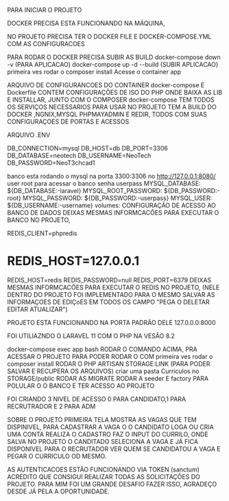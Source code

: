 PARA INICIAR O PROJETO 

DOCKER PRECISA ESTA FUNCIONANDO NA MÁQUINA, 

NO PROJETO PRECISA TER O DOCKER FILE E DOCKER-COMPOSE.YML COM AS CONFIGURACOES

PARA RODAR O DOCKER PRECISA SUBIR AS BUILD 
docker-compose down -v (PARA APLICACAO)
docker-compose up -d --build (SUBIR APLICACAO)
primeira ves rodar o composer install 
Acesse o container app


ARQUIVO DE CONFIGURANCOES DO CONTAINER docker-compose E Dockerfile CONTEM CONFIGURAÇÕES DE ISO DO PHP ONDE BAIXA AS LIB E INSTALLAR, JUNTO COM O COMPOSER
docker-compose TEM TODOS OS SERVIÇOS NECESSARIOS PARA USAR NO PROJETO TEM A BUILD DO DOCKER ,NGNIX,MYSQL PHPMAYADMIN E REDIR, TODOS COM SUAS CONFIGURAÇOES DE PORTAS E ACESSOS

ARQUIVO .ENV 

DB_CONNECTION=mysql
DB_HOST=db
DB_PORT=3306
DB_DATABASE=neotech
DB_USERNAME=NeoTech
DB_PASSWORD=NeoT3chcad1


banco esta rodando o mysql 
na porta 3300:3306 no  http://127.0.0.1:8080/
user root para acessar o banco senha userpass
  MYSQL_DATABASE: ${DB_DATABASE:-laravel}
            MYSQL_ROOT_PASSWORD: ${DB_PASSWORD:-root}
            MYSQL_PASSWORD: ${DB_PASSWORD:-userpass}
            MYSQL_USER: ${DB_USERNAME:-username}
        volumes:
CONFIGURAÇÃO DE ACESSO AO BANCO DE DADOS
DEIXAS MESMAS INFORMCACÕES PARA EXECUTAR O BANCO NO PROJETO,


REDIS_CLIENT=phpredis
# REDIS_HOST=127.0.0.1
REDIS_HOST=redis
REDIS_PASSWORD=null
REDIS_PORT=6379
DEIXAS MESMAS INFORMCACÕES PARA EXECUTAR O REDIS NO PROJETO, (NELE DENTRO DO PROJETO FOI IMPLEMENTADO PARA O MESMO SALVAR AS INFORMAÇOES DE EDIÇoES EM TODOS OS CAMPO "PEGA O DELETAR EDITAR ATUALIZAR")

PROJETO ESTA FUNCIONANDO NA PORTA PADRÃO DELE 127.0.0.0:8000

FOI UTILIAZNDO O LARAVEL 11 COM O PHP NA VESÃO 8.2


docker-compose exec app bash
RODAR O COMANDO ACIMA, PRA ACESSAR O PROJETO PARA PODER RODAR O COM
primeira ves rodar o composer install 
RODAR O PHP ARTISAN STORAGE:LINK (PARA PODER SALVAR E RECUPERA OS ARQUIVOS) criar uma pasta  Curriculos no STORAGE/public
RODAR AS MIGRATE
RODAR A seeder  E factory
PARA POLULAR O O BANCO E TER ACESSO AO PROJETO 

FOI CRIANDO 3 NIVEL DE ACESSO 0 PARA CANDIDATO,1 PARA RECRUTRADOR E 2 PARA ADM

SOBRE O PROJETO 
PRIMEIRA TELA MOSTRA AS VAGAS QUE TEM DISPINIVEL, PARA CADASTRAR A VAGA O O CANDIDATO LOGA OU CRIA UMA CONTA REALIZA O CADASTRO FAZ O INPUT DO CURRILO, ONDE SALVA NO PROJETO 
O CANDITADO SELECIONA A VAGA E JÁ FICA DISPONIVEL PARA O RECRUTADOR VER QUEM SE CANDIDATOU A VAGA E PEGAR  O CURRICULO OD MESMO.

AS AUTENTICACOES ESTÃO FUNCIONANDO VIA TOKEN (sanctum)
 ACREDITO QUE CONSIGUI REALIZAR TODAS AS SOLICITAÇÕES DO PROJETO. 
 PARA MIM FOI UM GRANDE DESAFIO FAZER ISSO, AGRADEÇO DESDE JÁ PELA A OPORTUNIDADE.

